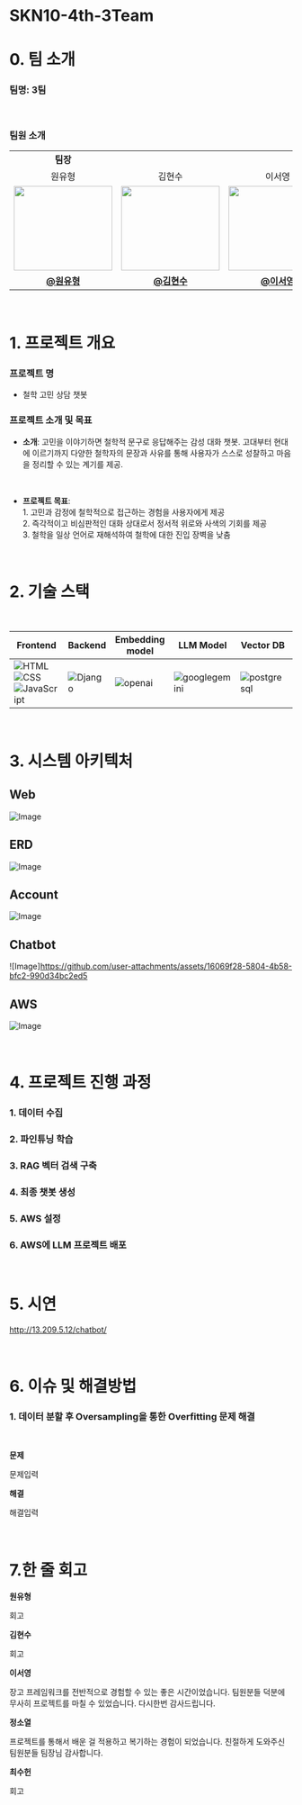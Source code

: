 # SKN10-4th-3Team

# 0. 팀 소개
  ### 팀명: 3팀 

<br>

### 팀원 소개
<table align="center" width="100%">
  <tr>
    <td align="center"><b>팀장</b></td>
    <td align="center" colspan="4"><b>팀원</b></td>
  </tr>
  <tr>
    <td align="center">원유형</td>
    <td align="center">김현수</td>
    <td align="center">이서영</td>
    <td align="center">정소열</td>
    <td align="center">최수헌</td>
  </tr>
  <tr>
    <td align="center"><img src="https://github.com/user-attachments/assets/b9c193d8-9fe5-442f-97db-617f53188438" width="175px" height="150px"/></td>
    <td align="center"><img src="https://github.com/user-attachments/assets/ab8e5995-0f51-4039-a019-f2fab629aa57" width="175" height="150"></td>
    <td align="center"><img src="https://github.com/user-attachments/assets/2f93fe6e-07cd-43da-b3c9-203ddb91f4bd" width="175" height="150"></td>
    <td align="center"><img src="https://github.com/user-attachments/assets/a3ee8f49-fe94-477d-920a-ec193ee999c8" width="175" height="150"></td>
    <td align="center"><img src="https://github.com/user-attachments/assets/e93dfa9a-55fa-4495-a2d6-ffc98dc2cc09" width="175" height="150"></td>
  </tr>
  <tr>
    <td align="center"><a href="https://github.com/user-attachments/assets/87d06e7e-3850-4082-b29e-557128509e38"><b>@원유형</b></a></td>
    <td align="center"><a href="https://github.com/user-attachments/assets/87d06e7e-3850-4082-b29e-557128509e38"><b>@김현수</b></a></td>
    <td align="center"><a href="https://github.com/user-attachments/assets/87d06e7e-3850-4082-b29e-557128509e38"><b>@이서영</b></a></td>
    <td align="center"><a href="https://github.com/user-attachments/assets/87d06e7e-3850-4082-b29e-557128509e38"><b>@정소열</b></a></td>
    <td align="center"><a href="https://github.com/user-attachments/assets/87d06e7e-3850-4082-b29e-557128509e38"><b>@최수헌</b></a></td>
  </tr>
</table>

<br>

# 1. 프로젝트 개요

### 프로젝트 명
- 철학 고민 상담 챗봇

### 프로젝트 소개 및 목표
- **소개**: 고민을 이야기하면 철학적 문구로 응답해주는 감성 대화 챗봇.
고대부터 현대에 이르기까지 다양한 철학자의 문장과 사유를 통해 사용자가 스스로 성찰하고 마음을 정리할 수 있는 계기를 제공.
<br>

- **프로젝트 목표**: <br> <t>1. 고민과 감정에 철학적으로 접근하는 경험을 사용자에게 제공 <br>
<t>2. 즉각적이고 비심판적인 대화 상대로서 정서적 위로와 사색의 기회를 제공</t><br><t>3. 철학을 일상 언어로 재해석하여 철학에 대한 진입 장벽을 낮춤</t>
 </t>

<br>

 # 2. 기술 스택
<br/>

| **Frontend** | **Backend** | **Embedding model** | **LLM Model** | **Vector DB** | **Deployment** | **Collaboration Tool** |
|--------------|-------------|-------------------|----------------|----------------|----------------|----------------------|
| ![HTML](https://img.shields.io/badge/-HTML5-E34F26?logo=html5&logoColor=white)<br>![CSS](https://img.shields.io/badge/-CSS3-1572B6?logo=css3&logoColor=white)<br>![JavaScript](https://img.shields.io/badge/-JavaScript-F7DF1E?logo=javascript&logoColor=black) | ![Django](https://img.shields.io/badge/-Django-092E20?logo=django&logoColor=white)<br>|![openai](https://img.shields.io/badge/-openai-412991?logo=openai&logoColor=white) |![googlegemini](https://img.shields.io/badge/-googlegemini-8E75B2?logo=googlegemini&logoColor=white)<br> | ![postgresql](https://img.shields.io/badge/-postgresql-4169E1?logo=postgresql&logoColor=white) | ![Docker](https://img.shields.io/badge/-Docker-2496ED?logo=docker&logoColor=white)<br>![AWS EC2](https://img.shields.io/badge/-AWS%20EC2-FF9900?logo=amazonaws&logoColor=white) | ![Git](https://img.shields.io/badge/-Git-F05032?logo=git&logoColor=white)<br>![GitHub](https://img.shields.io/badge/-GitHub-181717?logo=github&logoColor=white)<br>![Discord](https://img.shields.io/badge/-Discord-5865F2?logo=discord&logoColor=white) |

<br>

 # 3. 시스템 아키텍처

## Web
 ![Image](https://github.com/user-attachments/assets/1effbd2d-d64c-48e3-8238-a9f305d825d1)
 <br>

## ERD
 ![Image](https://github.com/user-attachments/assets/99c147be-ce3e-4025-9713-9f72d3fa8240)
<br>

 ## Account
 ![Image](https://github.com/user-attachments/assets/b7243fae-911a-4dbb-b60a-30aff45cee43)
 <br>

 ## Chatbot
  ![Image]https://github.com/user-attachments/assets/16069f28-5804-4b58-bfc2-990d34bc2ed5
 <br>

 ## AWS
![Image](https://github.com/user-attachments/assets/d74224dc-b21d-4e02-a69a-7184f48b5574)




<br>

 # 4. 프로젝트 진행 과정
 ### 1. 데이터 수집
 ### 2. 파인튜닝 학습
 ### 3. RAG 벡터 검색 구축
 ### 4. 최종 챗봇 생성
 ### 5. AWS 설정
 ### 6. AWS에 LLM 프로젝트 배포

 <br>

 # 5. 시연
 http://13.209.5.12/chatbot/
 
<br>

# 6. 이슈 및 해결방법
### 1. 데이터 분할 후 Oversampling을 통한 Overfitting 문제 해결
<br/>

**문제**
<br/>

문제입력
<br/>

**해결**
<br/>

해결입력
<br/>

<br>

# 7.한 줄 회고

**원유형**
<br/>

회고
<br/>

**김현수**
<br/>

회고
<br/>

**이서영**
<br/>

장고 프레임워크를 전반적으로 경험할 수 있는 좋은 시간이었습니다. 팀원분들 덕분에 무사히 프로젝트를 마칠 수 있었습니다. 다시한번 감사드립니다.
<br/>

**정소열**
<br/>

프로젝트를 통해서 배운 걸 적용하고 복기하는 경험이 되었습니다. 친절하게 도와주신 팀원분들 팀장님 감사합니다.
<br/>

**최수헌**
<br/>

회고
<br/>